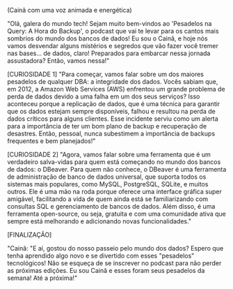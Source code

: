 (Cainã com uma voz animada e energética)

"Olá, galera do mundo tech! Sejam muito bem-vindos ao 'Pesadelos na Query: A Hora do Backup', o podcast que vai te levar para os cantos mais sombrios do mundo dos bancos de dados! Eu sou o Cainã, e hoje nós vamos desvendar alguns mistérios e segredos que vão fazer você tremer nas bases... de dados, claro! Preparados para embarcar nessa jornada assustadora? Então, vamos nessa!"

[CURIOSIDADE 1]
"Para começar, vamos falar sobre um dos maiores pesadelos de qualquer DBA: a integridade dos dados. Vocês sabiam que, em 2012, a Amazon Web Services (AWS) enfrentou um grande problema de perda de dados devido a uma falha em um dos seus serviços? Isso aconteceu porque a replicação de dados, que é uma técnica para garantir que os dados estejam sempre disponíveis, falhou e resultou na perda de dados críticos para alguns clientes. Esse incidente serviu como um alerta para a importância de ter um bom plano de backup e recuperação de desastres. Então, pessoal, nunca subestimem a importância de backups frequentes e bem planejados!"

[CURIOSIDADE 2]
"Agora, vamos falar sobre uma ferramenta que é um verdadeiro salva-vidas para quem está começando no mundo dos bancos de dados: o DBeaver. Para quem não conhece, o DBeaver é uma ferramenta de administração de banco de dados universal, que suporta todos os sistemas mais populares, como MySQL, PostgreSQL, SQLite, e muitos outros. Ele é uma mão na roda porque oferece uma interface gráfica super amigável, facilitando a vida de quem ainda está se familiarizando com consultas SQL e gerenciamento de bancos de dados. Além disso, é uma ferramenta open-source, ou seja, gratuita e com uma comunidade ativa que sempre está melhorando e adicionando novas funcionalidades."

[FINALIZAÇÃO]

"Cainã: "E aí, gostou do nosso passeio pelo mundo dos dados? Espero que tenha aprendido algo novo e se divertido com esses "pesadelos" tecnológicos! Não se esqueça de se inscrever no podcast para não perder as próximas edições. Eu sou Cainã e esses foram seus pesadelos da semana! Até a próxima!"


